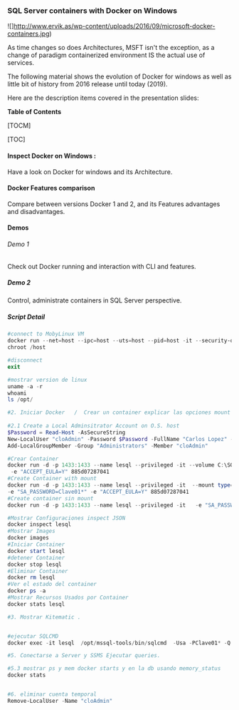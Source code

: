 ### SQL Server containers with Docker on Windows

![]http://www.ervik.as/wp-content/uploads/2016/09/microsoft-docker-containers.jpg)

As time changes so does Architectures, MSFT isn't the exception, as a change of paradigm containerized environment IS the actual use of services.

The following material shows the evolution of Docker for windows as well as little bit of history from 2016 release until today (2019).

Here are the description items covered in the presentation slides:

**Table of Contents**

[TOCM]

[TOC]


#### Inspect Docker on Windows : 

Have a look on Docker for windows and its Architecture.

#### Docker Features comparison
Compare between versions Docker 1 and 2, and its Features advantages and disadvantages.
#### Demos
###### Demo 1
Check out Docker running and interaction with CLI and features.

##### Demo 2
Control, administrate containers in SQL Server perspective.

##### Script Detail

```Powershell
#connect to MobyLinux VM
docker run --net=host --ipc=host --uts=host --pid=host -it --security-opt=seccomp=unconfined --privileged --rm -v /:/host mcr.microsoft.com/mssql/server  /bin/sh
chroot /host

#disconnect
exit

#mostrar version de linux
uname -a -r
whoami
ls /opt/

#2. Iniciar Docker   /  Crear un container explicar las opciones mount point, restaurar DBS.
 
#2.1 Create a Local Adminsitrator Account on O.S. host
$Password = Read-Host -AsSecureString 
New-LocalUser "cloAdmin" -Password $Password -FullName "Carlos Lopez" -Description "Temp. Account for tests."
Add-LocalGroupMember -Group "Administrators" -Member "cloAdmin"

#Crear Container
docker run -d -p 1433:1433 --name lesql --privileged -it --volume C:\SQL_Backups:/media -e "SA_PASSWORD=Clave01*" `
 -e "ACCEPT_EULA=Y" 885d07287041
#Create Container with mount
docker run -d -p 1433:1433 --name lesql --privileged -it  --mount type=bind,src=C:\SQL_Backups,dst=/host_mnt/c `
-e "SA_PASSWORD=Clave01*" -e "ACCEPT_EULA=Y" 885d07287041
#Create container sin mount
docker run -d -p 1433:1433 --name lesql --privileged -it   -e "SA_PASSWORD=Clave01*" -e "ACCEPT_EULA=Y" 885d07287041

#Mostrar Configuraciones inspect JSON
docker inspect lesql
#Mostrar Images
docker images
#Iniciar Container
docker start lesql
#detener Container
docker stop lesql
#Eliminar Container
docker rm lesql
#Ver el estado del container
docker ps -a
#Mostrar Recursos Usados por Container
docker stats lesql

#3. Mostrar Kitematic .


#ejecutar SQLCMD
docker exec -it lesql  /opt/mssql-tools/bin/sqlcmd  -Usa -PClave01* -Q "select @@servername,@@version"

#5. Conectarse a Server y SSMS Ejecutar queries.

#5.3 mostrar ps y mem docker starts y en la db usando memory_status
docker stats


#6. eliminar cuenta temporal
Remove-LocalUser -Name "cloAdmin"

